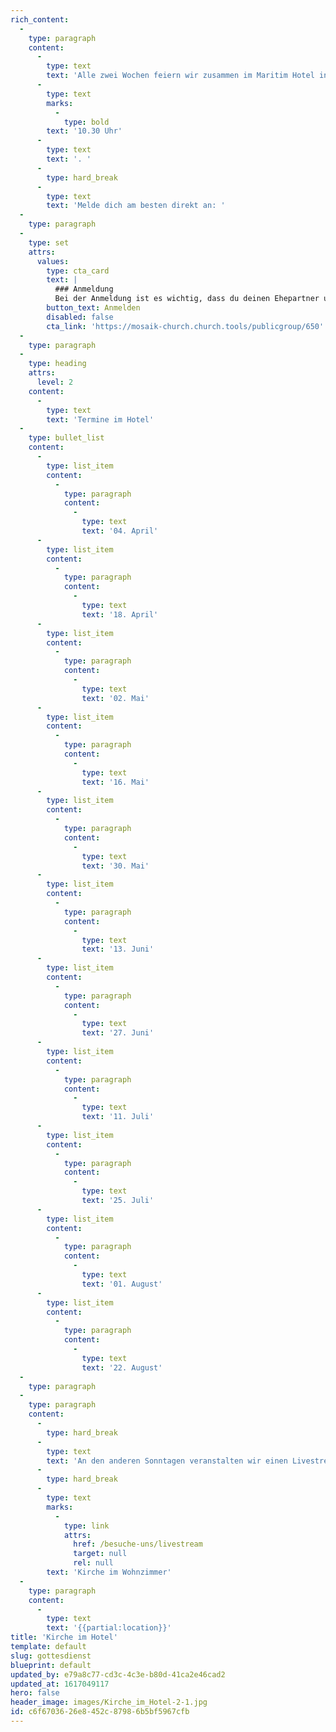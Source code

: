 ```yaml
---
rich_content:
  -
    type: paragraph
    content:
      -
        type: text
        text: 'Alle zwei Wochen feiern wir zusammen im Maritim Hotel in Stuttgart Mitte und du bist herzlich eingeladen dabei zu sein! Los geht’s immer um '
      -
        type: text
        marks:
          -
            type: bold
        text: '10.30 Uhr'
      -
        type: text
        text: '. '
      -
        type: hard_break
      -
        type: text
        text: 'Melde dich am besten direkt an: '
  -
    type: paragraph
  -
    type: set
    attrs:
      values:
        type: cta_card
        text: |
          ### Anmeldung
          Bei der Anmeldung ist es wichtig, dass du deinen Ehepartner und Kinder angibst, beziehungsweise ihr euch als WG einzeln anmeldet und in das Kommentarfeld schreibt, zu welcher WG ihr gehört. Dann wissen wir, wer zusammensitzen kann.
        button_text: Anmelden
        disabled: false
        cta_link: 'https://mosaik-church.church.tools/publicgroup/650'
  -
    type: paragraph
  -
    type: heading
    attrs:
      level: 2
    content:
      -
        type: text
        text: 'Termine im Hotel'
  -
    type: bullet_list
    content:
      -
        type: list_item
        content:
          -
            type: paragraph
            content:
              -
                type: text
                text: '04. April'
      -
        type: list_item
        content:
          -
            type: paragraph
            content:
              -
                type: text
                text: '18. April'
      -
        type: list_item
        content:
          -
            type: paragraph
            content:
              -
                type: text
                text: '02. Mai'
      -
        type: list_item
        content:
          -
            type: paragraph
            content:
              -
                type: text
                text: '16. Mai'
      -
        type: list_item
        content:
          -
            type: paragraph
            content:
              -
                type: text
                text: '30. Mai'
      -
        type: list_item
        content:
          -
            type: paragraph
            content:
              -
                type: text
                text: '13. Juni'
      -
        type: list_item
        content:
          -
            type: paragraph
            content:
              -
                type: text
                text: '27. Juni'
      -
        type: list_item
        content:
          -
            type: paragraph
            content:
              -
                type: text
                text: '11. Juli'
      -
        type: list_item
        content:
          -
            type: paragraph
            content:
              -
                type: text
                text: '25. Juli'
      -
        type: list_item
        content:
          -
            type: paragraph
            content:
              -
                type: text
                text: '01. August'
      -
        type: list_item
        content:
          -
            type: paragraph
            content:
              -
                type: text
                text: '22. August'
  -
    type: paragraph
  -
    type: paragraph
    content:
      -
        type: hard_break
      -
        type: text
        text: 'An den anderen Sonntagen veranstalten wir einen Livestream: '
      -
        type: hard_break
      -
        type: text
        marks:
          -
            type: link
            attrs:
              href: /besuche-uns/livestream
              target: null
              rel: null
        text: 'Kirche im Wohnzimmer'
  -
    type: paragraph
    content:
      -
        type: text
        text: '{{partial:location}}'
title: 'Kirche im Hotel'
template: default
slug: gottesdienst
blueprint: default
updated_by: e79a8c77-cd3c-4c3e-b80d-41ca2e46cad2
updated_at: 1617049117
hero: false
header_image: images/Kirche_im_Hotel-2-1.jpg
id: c6f67036-26e8-452c-8798-6b5bf5967cfb
---
```

